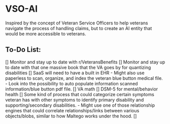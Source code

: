 # VSO-AI
Inspired by the concept of Veteran Service Officers to help veterans navigate the process of handling claims, but to create an AI entity that would be more accessible to veterans.



## To-Do List:

[] Monitor and stay up to date with r/VeteransBenefits
[] Monitor and stay up to date with that one massive book that the VA goes by for quantizing disabilities
[] SaaS will need to have a built in EHR
    -   Might also use paperless to scan, organize, and index the veteran blue button medical file.
    -   Look into the possibility to auto populate information scanned information/blue button pdf file.
[] VA math
[] DSM-5 for mental/behavior health
[] Some kind of process that could categorize certain symptoms veteran has with other symptoms to identify primary disability and supporting/secondary disabilities.
    -   Might use one of those relationship engines that could correlate relationships/links between various objects/blobs, similar to how Maltego works under the hood.
[] 
